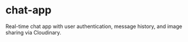 # chat-app
Real-time chat app with user authentication, message history, and image sharing via Cloudinary.
